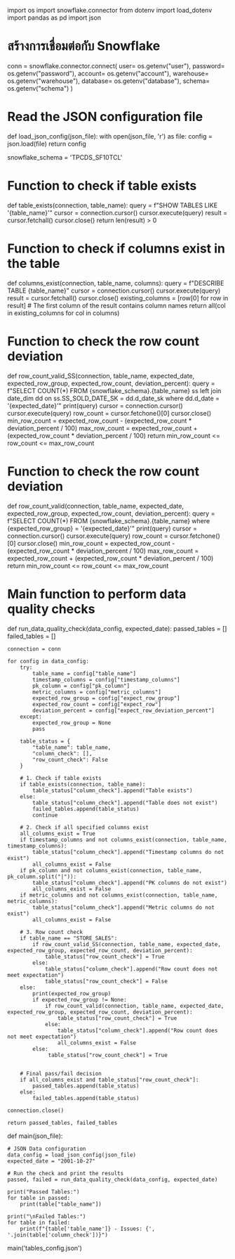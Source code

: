 import os
import snowflake.connector
from dotenv import load_dotenv
import pandas as pd
import json
# สร้างการเชื่อมต่อกับ Snowflake
conn = snowflake.connector.connect(
    user= os.getenv("user"),
    password= os.getenv("password"),
    account= os.getenv("account"),
    warehouse= os.getenv("warehouse"),
    database= os.getenv("database"),
    schema= os.getenv("schema")
)

# Read the JSON configuration file
def load_json_config(json_file):
    with open(json_file, 'r') as file:
        config = json.load(file)
    return config

snowflake_schema = 'TPCDS_SF10TCL'
# Function to check if table exists
def table_exists(connection, table_name):
    query = f"SHOW TABLES LIKE '{table_name}'"
    cursor = connection.cursor()
    cursor.execute(query)
    result = cursor.fetchall()
    cursor.close()
    return len(result) > 0

# Function to check if columns exist in the table
def columns_exist(connection, table_name, columns):
    query = f"DESCRIBE TABLE {table_name}"
    cursor = connection.cursor()
    cursor.execute(query)
    result = cursor.fetchall()
    cursor.close()
    existing_columns = [row[0] for row in result]  # The first column of the result contains column names
    return all(col in existing_columns for col in columns)

# Function to check the row count deviation
def row_count_valid_SS(connection, table_name, expected_date, expected_row_group, expected_row_count, deviation_percent):
    query = f"SELECT COUNT(*) FROM {snowflake_schema}.{table_name} ss left join date_dim dd on ss.SS_SOLD_DATE_SK = dd.d_date_sk where dd.d_date = '{expected_date}'"
    print(query)
    cursor = connection.cursor()
    cursor.execute(query)
    row_count = cursor.fetchone()[0]
    cursor.close()
    min_row_count = expected_row_count - (expected_row_count * deviation_percent / 100)
    max_row_count = expected_row_count + (expected_row_count * deviation_percent / 100)
    return min_row_count <= row_count <= max_row_count

# Function to check the row count deviation
def row_count_valid(connection, table_name, expected_date, expected_row_group, expected_row_count, deviation_percent):
    query = f"SELECT COUNT(*) FROM {snowflake_schema}.{table_name} where {expected_row_group} = '{expected_date}'"
    print(query)
    cursor = connection.cursor()
    cursor.execute(query)
    row_count = cursor.fetchone()[0]
    cursor.close()
    min_row_count = expected_row_count - (expected_row_count * deviation_percent / 100)
    max_row_count = expected_row_count + (expected_row_count * deviation_percent / 100)
    return min_row_count <= row_count <= max_row_count

# Main function to perform data quality checks
def run_data_quality_check(data_config, expected_date):
    passed_tables = []
    failed_tables = []

    connection = conn

    for config in data_config:
        try:
            table_name = config["table_name"]
            timestamp_columns = config["timestamp_columns"]
            pk_column = config["pk_column"]
            metric_columns = config["metric_columns"]
            expected_row_group = config["expect_row_group"]
            expected_row_count = config["expect_row"]
            deviation_percent = config["expect_row_deviation_percent"]
        except:
            expected_row_group = None
            pass

        table_status = {
            "table_name": table_name,
            "column_check": [],
            "row_count_check": False
        }

        # 1. Check if table exists
        if table_exists(connection, table_name):
            table_status["column_check"].append("Table exists")
        else:
            table_status["column_check"].append("Table does not exist")
            failed_tables.append(table_status)
            continue

        # 2. Check if all specified columns exist
        all_columns_exist = True
        if timestamp_columns and not columns_exist(connection, table_name, timestamp_columns):
            table_status["column_check"].append("Timestamp columns do not exist")
            all_columns_exist = False
        if pk_column and not columns_exist(connection, table_name, pk_column.split("|")):
            table_status["column_check"].append("PK columns do not exist")
            all_columns_exist = False
        if metric_columns and not columns_exist(connection, table_name, metric_columns):
            table_status["column_check"].append("Metric columns do not exist")
            all_columns_exist = False

        # 3. Row count check
        if table_name == "STORE_SALES":
            if row_count_valid_SS(connection, table_name, expected_date, expected_row_group, expected_row_count, deviation_percent):
                table_status["row_count_check"] = True
            else:
                table_status["column_check"].append("Row count does not meet expectation")
                table_status["row_count_check"] = False
        else:
            print(expected_row_group)
            if expected_row_group != None:
                if row_count_valid(connection, table_name, expected_date, expected_row_group, expected_row_count, deviation_percent):
                    table_status["row_count_check"] = True
                else:
                    table_status["column_check"].append("Row count does not meet expectation")
                    all_columns_exist = False
            else:
                 table_status["row_count_check"] = True


        # Final pass/fail decision
        if all_columns_exist and table_status["row_count_check"]:
            passed_tables.append(table_status)
        else:
            failed_tables.append(table_status)

    connection.close()

    return passed_tables, failed_tables

def main(json_file):

    # JSON Data configuration
    data_config = load_json_config(json_file)
    expected_date = "2001-10-27"

    # Run the check and print the results
    passed, failed = run_data_quality_check(data_config, expected_date)

    print("Passed Tables:")
    for table in passed:
        print(table["table_name"])

    print("\nFailed Tables:")
    for table in failed:
        print(f"{table['table_name']} - Issues: {', '.join(table['column_check'])}")

main('tables_config.json')